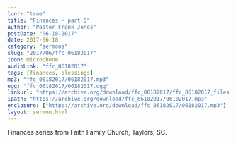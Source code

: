 ```yaml
---
lunr: "true"
title: "Finances - part 5"
author: "Pastor Frank Jones"
postDate: "06-18-2017"
date: 2017-06-18
category: "sermons"
slug: "2017/06/ffc_06182017"
icon: microphone
audioLink: "ffc_06182017"
tags: [finances, blessings]
mp3: "ffc_06182017/06182017.mp3"
ogg: "ffc_06182017/06182017.ogg"
linkurl: "https://archive.org/download/ffc_06182017/ffc_06182017_files.xml"
ipath: "https://archive.org/download/ffc_06182017/06182017.mp3"
enclosure: ["https://archive.org/download/ffc_06182017/06182017.mp3"]
layout: sermon.html
---
```


Finances series from Faith Family Church, Taylors, SC.
